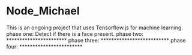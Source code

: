 # Node_Michael

This is an ongoing project that uses Tensorflow.js for machine learning.
phase one: Detect if there is a face present.
phase two: ***********************
phase three: **************************
phase four: ************************
